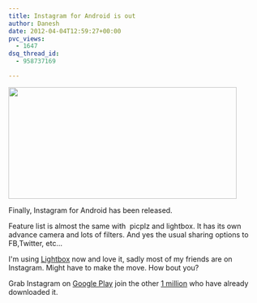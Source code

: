```yaml
---
title: Instagram for Android is out
author: Danesh
date: 2012-04-04T12:59:27+00:00
pvc_views:
  - 1647
dsq_thread_id:
  - 958737169

---
```

[<img loading="lazy" class="alignnone size-medium wp-image-2427" title="instagram-android" src="/wp-content/uploads/2012/04/instagram-android-450x220.jpg" alt="" width="450" height="220" srcset="/wp-content/uploads/2012/04/instagram-android-450x220.jpg 450w, /wp-content/uploads/2012/04/instagram-android.jpg 705w" sizes="(max-width: 450px) 100vw, 450px" />][1]

Finally, Instagram for Android has been released.

Feature list is almost the same with  picplz and lightbox. It has its own advance camera and lots of filters. And yes the usual sharing options to FB,Twitter, etc...

I'm using [Lightbox][2] now and love it, sadly most of my friends are on Instagram. Might have to make the move. How bout you?

Grab Instagram on [Google Play][3] join the other [1 million][4] who have already downloaded it.

 [1]: /wp-content/uploads/2012/04/instagram-android.jpg
 [2]: https://play.google.com/store/apps/details?id=com.lightbox.android.photos&feature=search_result#?t=W251bGwsMSwxLDEsImNvbS5saWdodGJveC5hbmRyb2lkLnBob3RvcyJd
 [3]: https://play.google.com/store/apps/details?id=com.instagram.android
 [4]: http://mashable.com/2012/04/04/instagram-for-android-1m-downloads/